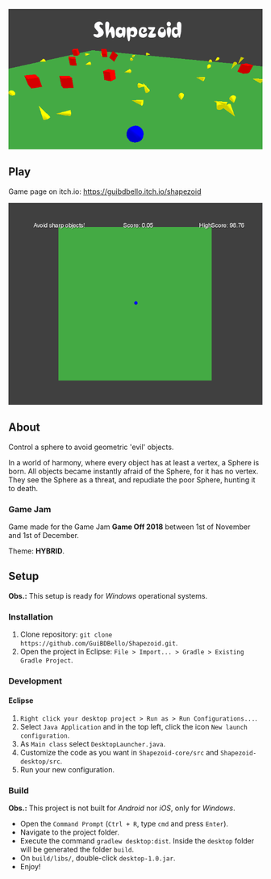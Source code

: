 <p align="center">
  <img src="screenshots/shapezoid_cover_title.png">
</p>

## Play

Game page on itch.io: https://guibdbello.itch.io/shapezoid

<p align="center">
  <img src="screenshots/shapezoid.gif">
</p>

## About

Control a sphere to avoid geometric 'evil' objects.

In a world of harmony, where every object has at least a vertex, a Sphere is born. All objects became instantly afraid of the Sphere, for it has no vertex. They see the Sphere as a threat, and repudiate the poor Sphere, hunting it to death.

### Game Jam

Game made for the Game Jam **Game Off 2018** between 1st of November and 1st of December.

Theme: **HYBRID**.

## Setup

**Obs.:** This setup is ready for *Windows* operational systems.

### Installation

1. Clone repository: `git clone https://github.com/GuiBDBello/Shapezoid.git`.
2. Open the project in Eclipse: `File > Import... > Gradle > Existing Gradle Project`.

### Development

#### Eclipse

1. `Right click your desktop project > Run as > Run Configurations...`.
2. Select `Java Application` and in the top left, click the icon `New launch configuration`.
3. As `Main class` select `DesktopLauncher.java`.
4. Customize the code as you want in `Shapezoid-core/src` and `Shapezoid-desktop/src`.
5. Run your new configuration.

### Build

**Obs.:** This project is not built for *Android* nor *iOS*, only for *Windows*.

- Open the `Command Prompt` (`Ctrl + R`, type `cmd` and press `Enter`).
- Navigate to the project folder.
- Execute the command `gradlew desktop:dist`. Inside the `desktop` folder will be generated the folder `build`.
- On `build/libs/`, double-click `desktop-1.0.jar`.
- Enjoy!
